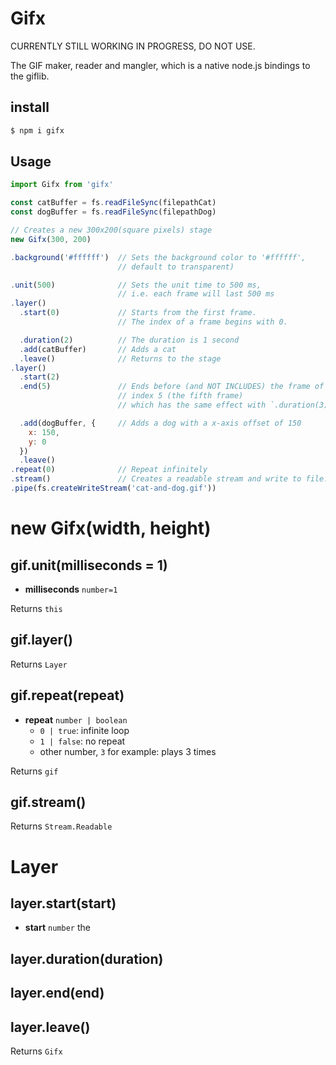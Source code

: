 # Gifx

CURRENTLY STILL WORKING IN PROGRESS, DO NOT USE.

The GIF maker, reader and mangler, which is a native node.js bindings to the giflib.

## install

```sh
$ npm i gifx
```

## Usage

```js
import Gifx from 'gifx'

const catBuffer = fs.readFileSync(filepathCat)
const dogBuffer = fs.readFileSync(filepathDog)

// Creates a new 300x200(square pixels) stage
new Gifx(300, 200)

.background('#ffffff')  // Sets the background color to '#ffffff',
                        // default to transparent)

.unit(500)              // Sets the unit time to 500 ms,
                        // i.e. each frame will last 500 ms
.layer()                      
  .start(0)             // Starts from the first frame.
                        // The index of a frame begins with 0.

  .duration(2)          // The duration is 1 second
  .add(catBuffer)       // Adds a cat
  .leave()              // Returns to the stage
.layer()
  .start(2)
  .end(5)               // Ends before (and NOT INCLUDES) the frame of
                        // index 5 (the fifth frame)
                        // which has the same effect with `.duration(3)`

  .add(dogBuffer, {     // Adds a dog with a x-axis offset of 150
    x: 150,
    y: 0
  })
  .leave()
.repeat(0)              // Repeat infinitely
.stream()               // Creates a readable stream and write to file.
.pipe(fs.createWriteStream('cat-and-dog.gif'))
```

# new Gifx(width, height)

## gif.unit(milliseconds = 1)

- **milliseconds** `number=1`

Returns `this`

## gif.layer()

Returns `Layer`

## gif.repeat(repeat)

- **repeat** `number | boolean`
  - `0 | true`: infinite loop
  - `1 | false`: no repeat
  - other number, `3` for example: plays 3 times

Returns `gif`

## gif.stream()

Returns `Stream.Readable`

# Layer

## layer.start(start)

- **start** `number` the

## layer.duration(duration)

## layer.end(end)

## layer.leave()

Returns `Gifx`
